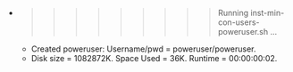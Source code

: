 * >>>>>>>>> Running inst-min-con-users-poweruser.sh ...
  * Created poweruser: Username/pwd = poweruser/poweruser.
  * Disk size = 1082872K. Space Used = 36K. Runtime = 00:00:00:02.
